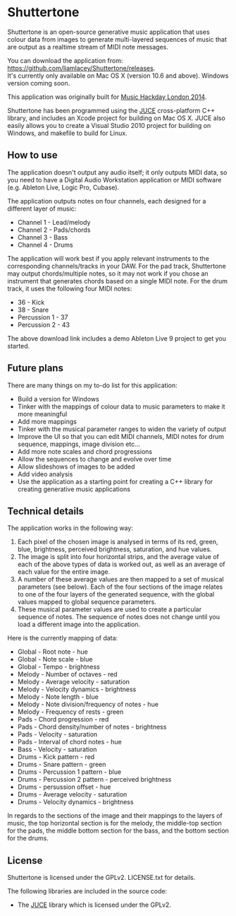 # Shuttertone #

Shuttertone is an open-source generative music application that uses colour data from images to generate multi-layered sequences of music that are output as a realtime stream of MIDI note messages.

You can download the application from: https://github.com/liamlacey/Shuttertone/releases. <br>
It's currently only available on Mac OS X (version 10.6 and above). Windows version coming soon.

This application was originally built for [Music Hackday London 2014](https://www.hackerleague.org/hackathons/music-hack-day-london-2014/hacks/shuttertune). 

Shuttertone has been programmed using the [JUCE](http://www.rawmaterialsoftware.com/juce.php) cross-platform C++ library, and includes an Xcode project for building on Mac OS X. JUCE also easily allows you to create a Visual Studio 2010 project for building on Windows, and makefile to build for Linux.

## How to use ##

The application doesn't output any audio itself; it only outputs MIDI data, so you need to have a Digital Audio Workstation application or MIDI software (e.g. Ableton Live, Logic Pro, Cubase).

The application outputs notes on four channels, each designed for a different layer of music:
+   Channel 1 - Lead/melody
+   Channel 2 - Pads/chords
+   Channel 3 - Bass
+   Channel 4 - Drums

The application will work best if you apply relevant instruments to the corresponding channels/tracks in your DAW. For the pad track, Shuttertone may output chords/multiple notes, so it may not work if you chose an instrument that generates chords based on a single MIDI note. For the drum track, it uses the following four MIDI notes:
+   36 - Kick
+   38 - Snare
+   Percussion 1 - 37
+   Percussion 2 - 43

The above download link includes a demo Ableton Live 9 project to get you started.

## Future plans ##

There are many things on my to-do list for this application:
+   Build a version for Windows
+   Tinker with the mappings of colour data to music parameters to make it more meaningful
+   Add more mappings
+   Tinker with the musical parameter ranges to widen the variety of output
+   Improve the UI so that you can edit MIDI channels, MIDI notes for drum sequence, mappings, image division etc...
+   Add more note scales and chord progressions
+   Allow the sequences to change and evolve over time
+   Allow slideshows of images to be added
+   Add video analysis
+   Use the application as a starting point for creating a C++ library for creating generative music applications

## Technical details ##

The application works in the following way: <br>
1. Each pixel of the chosen image is analysed in terms of its red, green, blue, brightness, perceived brightness, saturation, and hue values. <br>
2. The image is split into four horizontal strips, and the average value of each of the above types of data is worked out, as well as an average of each value for the entire image. <br>
3. A number of these average values are then mapped to a set of musical parameters (see below). Each of the four sections of the image relates to one of the four layers of the generated sequence, with the global values mapped to global sequence parameters. <br>
4. These musical parameter values are used to create a particular sequence of notes. The sequence of notes does not change until you load a different image into the application. <br>

Here is the currently mapping of data:
+   Global - Root note - hue
+   Global - Note scale - blue
+   Global - Tempo - brightness
+   Melody - Number of octaves - red
+   Melody - Average velocity - saturation
+   Melody - Velocity dynamics - brightness
+   Melody - Note length - blue
+   Melody - Note division/frequency of notes - hue
+   Melody - Frequency of rests - green
+   Pads - Chord progression - red
+   Pads - Chord density/number of notes - brightness
+   Pads - Velocity - saturation
+   Pads - Interval of chord notes - hue
+   Bass - Velocity - saturation
+   Drums - Kick pattern - red
+   Drums - Snare pattern - green
+   Drums - Percussion 1 pattern - blue
+   Drums - Percussion 2 pattern - perceived brightness
+   Drums - persussion offset - hue
+   Drums - Average velocity - saturation
+   Drums - Velocity dynamics - brightness

In regards to the sections of the image and their mappings to the layers of music, the top horizontal section is for the melody, the middle-top section for the pads, the middle bottom section for the bass, and the bottom section for the drums.

## License ##

Shuttertone is licensed under the GPLv2. LICENSE.txt for details.

The following libraries are included in the source code:
+  The [JUCE](http://www.rawmaterialsoftware.com/juce.php) library which is licensed under the GPLv2.

